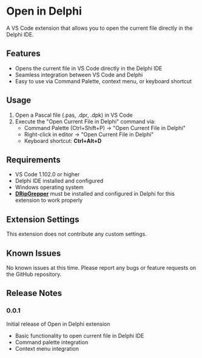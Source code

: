 # Open in Delphi

A VS Code extension that allows you to open the current file directly in the Delphi IDE.

## Features

- Opens the current file in VS Code directly in the Delphi IDE
- Seamless integration between VS Code and Delphi
- Easy to use via Command Palette, context menu, or keyboard shortcut

## Usage

1. Open a Pascal file (.pas, .dpr, .dpk) in VS Code
2. Execute the "Open Current File in Delphi" command via:
   - Command Palette (Ctrl+Shift+P) -> "Open Current File in Delphi"
   - Right-click in editor -> "Open Current File in Delphi"
   - Keyboard shortcut: **Ctrl+Alt+D**

## Requirements

- VS Code 1.102.0 or higher
- Delphi IDE installed and configured
- Windows operating system
- **[DRipGrepper](https://github.com/mattia72/DRipGrepper)** must be installed and configured in Delphi for this extension to work properly

## Extension Settings

This extension does not contribute any custom settings.

## Known Issues

No known issues at this time. Please report any bugs or feature requests on the GitHub repository.

## Release Notes

### 0.0.1

Initial release of Open in Delphi extension
- Basic functionality to open current file in Delphi IDE
- Command palette integration
- Context menu integration
